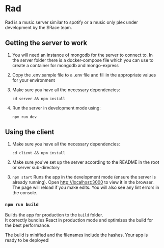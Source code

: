 # Rad

Rad is a music server similar to spotify or a music only plex under development by the SRace team.

## Getting the server to work

1. You will need an instance of mongodb for the server to connect to. In the server folder there
is a docker-compose file which you can use to create a container for mongodb and mongo-express

2. Copy the .env.sample file to a .env file and fill in the appropriate values for your environment
3. Make sure you have all the necessary dependencies:

    `cd server && npm install`

4. Run the server in development mode using:
    
    `npm run dev`

## Using the client
1. Make sure you have all the necessary dependencies:

    `cd client && npm install`

2. Make sure you've set up the server according to the README in the root or server sub-directory
3. `npm start` Runs the app in the development mode (ensure the server is already running).
Open [http://localhost:3000](http://localhost:3000) to view it in the browser. The page will reload if you make edits. You will also see any lint errors in the console.

### `npm run build`

Builds the app for production to the `build` folder.\
It correctly bundles React in production mode and optimizes the build for the best performance.

The build is minified and the filenames include the hashes. Your app is ready to be deployed!